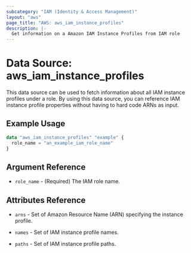 ```yaml
---
subcategory: "IAM (Identity & Access Management)"
layout: "aws"
page_title: "AWS: aws_iam_instance_profiles"
description: |-
  Get information on a Amazon IAM Instance Profiles from IAM role
---
```


# Data Source: aws_iam_instance_profiles

This data source can be used to fetch information about all
IAM instance profiles under a role. By using this data source, you can reference IAM
instance profile properties without having to hard code ARNs as input.

## Example Usage

```terraform
data "aws_iam_instance_profiles" "example" {
  role_name = "an_example_iam_role_name"
}
```

## Argument Reference

* `role_name` - (Required) The IAM role name.

## Attributes Reference

* `arns` - Set of Amazon Resource Name (ARN) specifying the instance profile.

* `names` - Set of IAM instance profile names.

* `paths` - Set of IAM instance profile paths.

